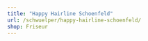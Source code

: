 ```yaml
---
title: "Happy Hairline Schoenfeld"
url: /schwuelper/happy-hairline-schoenfeld/
shop: Friseur
---
```

